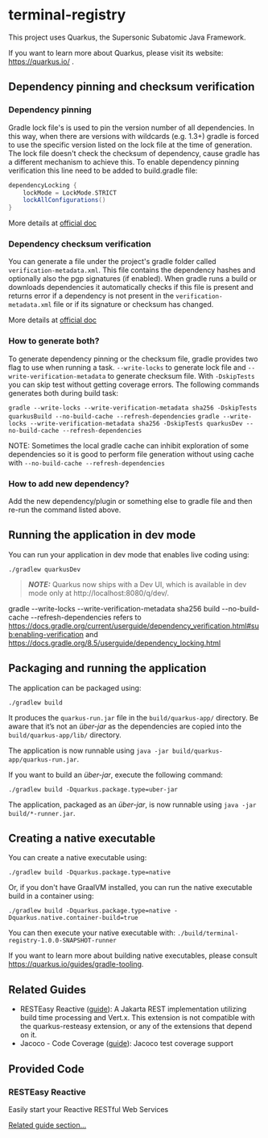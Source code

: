# terminal-registry

This project uses Quarkus, the Supersonic Subatomic Java Framework.

If you want to learn more about Quarkus, please visit its website: https://quarkus.io/ .

## Dependency pinning and checksum verification
### Dependency pinning
Gradle lock file's is used to pin the version number of all dependencies. In this way, 
when there are versions with wildcards (e.g. 1.3+) gradle is forced to use the 
specific version listed on the lock file at the time of generation. The lock file doesn't check
the checksum of dependency, cause gradle has a different mechanism to achieve this. To enable
dependency pinning verification this line need to be added to build.gradle file:
```groovy
dependencyLocking {
    lockMode = LockMode.STRICT
    lockAllConfigurations()
}
```

More details at [official doc](https://docs.gradle.org/8.5/userguide/dependency_locking.html)

### Dependency checksum verification
You can generate a file under the project's gradle folder called `verification-metadata.xml`. 
This file contains the dependency hashes and optionally also the pgp signatures (if enabled). 
When gradle runs a build or downloads dependencies it automatically checks if this file is present 
and returns error if a dependency is not present in the `verification-metadata.xml` file 
or if its signature or checksum has changed.

More details at [official doc](https://docs.gradle.org/current/userguide/dependency_verification.html#sub:enabling-verification)

### How to generate both?
To generate dependency pinning or the checksum file, gradle provides two flag to use when running a task.
`--write-locks` to generate lock file and `--write-verification-metadata` to generate checksum file. With
`-DskipTests` you can skip test without getting coverage errors.
The following commands generates both during build task:

`gradle --write-locks --write-verification-metadata sha256 -DskipTests quarkusBuild --no-build-cache --refresh-dependencies`
`gradle --write-locks --write-verification-metadata sha256 -DskipTests quarkusDev --no-build-cache --refresh-dependencies`

NOTE: Sometimes the local gradle cache can inhibit exploration of some dependencies 
so it is good to perform file generation without using cache with `--no-build-cache --refresh-dependencies`

### How to add new dependency?
Add the new dependency/plugin or something else to gradle file and then re-run the command
listed above.

## Running the application in dev mode

You can run your application in dev mode that enables live coding using:
```shell script
./gradlew quarkusDev
```

> **_NOTE:_**  Quarkus now ships with a Dev UI, which is available in dev mode only at http://localhost:8080/q/dev/.

gradle --write-locks --write-verification-metadata  sha256 build --no-build-cache --refresh-dependencies
refers to https://docs.gradle.org/current/userguide/dependency_verification.html#sub:enabling-verification
and https://docs.gradle.org/8.5/userguide/dependency_locking.html

## Packaging and running the application

The application can be packaged using:
```shell script
./gradlew build
```
It produces the `quarkus-run.jar` file in the `build/quarkus-app/` directory.
Be aware that it’s not an _über-jar_ as the dependencies are copied into the `build/quarkus-app/lib/` directory.

The application is now runnable using `java -jar build/quarkus-app/quarkus-run.jar`.

If you want to build an _über-jar_, execute the following command:
```shell script
./gradlew build -Dquarkus.package.type=uber-jar
```

The application, packaged as an _über-jar_, is now runnable using `java -jar build/*-runner.jar`.

## Creating a native executable

You can create a native executable using: 
```shell script
./gradlew build -Dquarkus.package.type=native
```

Or, if you don't have GraalVM installed, you can run the native executable build in a container using: 
```shell script
./gradlew build -Dquarkus.package.type=native -Dquarkus.native.container-build=true
```

You can then execute your native executable with: `./build/terminal-registry-1.0.0-SNAPSHOT-runner`

If you want to learn more about building native executables, please consult https://quarkus.io/guides/gradle-tooling.

## Related Guides

- RESTEasy Reactive ([guide](https://quarkus.io/guides/resteasy-reactive)): A Jakarta REST implementation utilizing build time processing and Vert.x. This extension is not compatible with the quarkus-resteasy extension, or any of the extensions that depend on it.
- Jacoco - Code Coverage ([guide](https://quarkus.io/guides/tests-with-coverage)): Jacoco test coverage support

## Provided Code

### RESTEasy Reactive

Easily start your Reactive RESTful Web Services

[Related guide section...](https://quarkus.io/guides/getting-started-reactive#reactive-jax-rs-resources)
